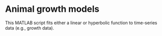 # Animal growth models
This MATLAB script fits either a linear or hyperbolic function to time-series data (e.g., growth data). 

